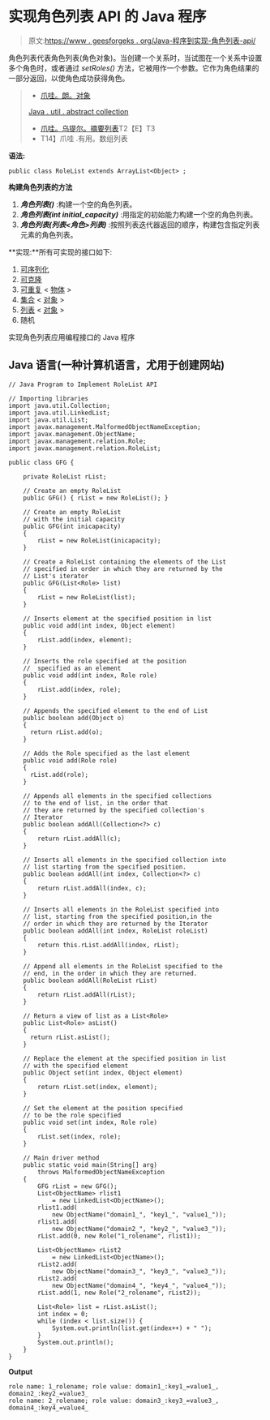 # 实现角色列表 API 的 Java 程序

> 原文:[https://www . geesforgeks . org/Java-程序到实现-角色列表-api/](https://www.geeksforgeeks.org/java-program-to-implement-rolelist-api/)

角色列表代表角色列表(角色对象)。当创建一个关系时，当试图在一个关系中设置多个角色时，或者通过 *setRoles()* 方法，它被用作一个参数。它作为角色结果的一部分返回，以使角色成功获得角色。

> *   [爪哇。朗。对象](https://docs.oracle.com/javase/7/docs/api/java/lang/Object.html)
> 
> [Java . util . abstract collection](https://docs.oracle.com/javase/7/docs/api/java/util/AbstractCollection.html)
> 
> *   [爪哇。乌提尔。摘要列表](https://docs.oracle.com/javase/7/docs/api/java/util/AbstractList.html)T2【E】T3
> *   T14】爪哇 .有用。数组列表

**语法:**

```
public class RoleList extends ArrayList<Object> ;
```

**构建角色列表的方法**

1.  ***角色列表()*** :构建一个空的角色列表。
2.  ***角色列表(int initial_capacity)*** :用指定的初始能力构建一个空的角色列表。
3.  ***角色列表(列表<角色>列表)*** :按照列表迭代器返回的顺序，构建包含指定列表元素的角色列表。

**实现:**所有可实现的接口如下:

1.  [可序列化](https://docs.oracle.com/javase/7/docs/api/java/io/Serializable.html)
2.  [可克隆](https://docs.oracle.com/javase/7/docs/api/java/lang/Cloneable.html)
3.  [可重复](https://docs.oracle.com/javase/7/docs/api/java/lang/Iterable.html) < [物体](https://docs.oracle.com/javase/7/docs/api/java/lang/Object.html) >
4.  [集合](https://docs.oracle.com/javase/7/docs/api/java/util/Collection.html) < [对象](https://docs.oracle.com/javase/7/docs/api/java/lang/Object.html) >
5.  [列表](https://docs.oracle.com/javase/7/docs/api/java/util/List.html) < [对象](https://docs.oracle.com/javase/7/docs/api/java/lang/Object.html) >
6.  随机

实现角色列表应用编程接口的 Java 程序

## Java 语言(一种计算机语言，尤用于创建网站)

```
// Java Program to Implement RoleList API

// Importing libraries
import java.util.Collection;
import java.util.LinkedList;
import java.util.List;
import javax.management.MalformedObjectNameException;
import javax.management.ObjectName;
import javax.management.relation.Role;
import javax.management.relation.RoleList;

public class GFG {

    private RoleList rList;

    // Create an empty RoleList
    public GFG() { rList = new RoleList(); }

    // Create an empty RoleList
    // with the initial capacity
    public GFG(int inicapacity)
    {
        rList = new RoleList(inicapacity);
    }

    // Create a RoleList containing the elements of the List
    // specified in order in which they are returned by the
    // List's iterator
    public GFG(List<Role> list)
    {
        rList = new RoleList(list);
    }

    // Inserts element at the specified position in list
    public void add(int index, Object element)
    {
        rList.add(index, element);
    }

    // Inserts the role specified at the position
    //  specified as an element
    public void add(int index, Role role)
    {
        rList.add(index, role);
    }

    // Appends the specified element to the end of List
    public boolean add(Object o) 
    {
      return rList.add(o); 
    }

    // Adds the Role specified as the last element
    public void add(Role role) 
    { 
      rList.add(role); 
    }

    // Appends all elements in the specified collections
    // to the end of list, in the order that
    // they are returned by the specified collection's
    // Iterator
    public boolean addAll(Collection<?> c)
    {
        return rList.addAll(c);
    }

    // Inserts all elements in the specified collection into
    // list starting from the specified position.
    public boolean addAll(int index, Collection<?> c)
    {
        return rList.addAll(index, c);
    }

    // Inserts all elements in the RoleList specified into
    // list, starting from the specified position,in the
    // order in which they are returned by the Iterator
    public boolean addAll(int index, RoleList roleList)
    {
        return this.rList.addAll(index, rList);
    }

    // Append all elements in the RoleList specified to the
    // end, in the order in which they are returned.
    public boolean addAll(RoleList rList)
    {
        return rList.addAll(rList);
    }

    // Return a view of list as a List<Role>
    public List<Role> asList() 
    { 
      return rList.asList(); 
    }

    // Replace the element at the specified position in list
    // with the specified element
    public Object set(int index, Object element)
    {
        return rList.set(index, element);
    }

    // Set the element at the position specified
    // to be the role specified
    public void set(int index, Role role)
    {
        rList.set(index, role);
    }

    // Main driver method
    public static void main(String[] arg)
        throws MalformedObjectNameException
    {
        GFG rList = new GFG();
        List<ObjectName> rlist1
            = new LinkedList<ObjectName>();
        rlist1.add(
            new ObjectName("domain1_", "key1_", "value1_"));
        rlist1.add(
            new ObjectName("domain2_", "key2_", "value3_"));
        rList.add(0, new Role("1_rolename", rlist1));

        List<ObjectName> rList2
            = new LinkedList<ObjectName>();
        rList2.add(
            new ObjectName("domain3_", "key3_", "value3_"));
        rList2.add(
            new ObjectName("domain4_", "key4_", "value4_"));
        rList.add(1, new Role("2_rolename", rList2));

        List<Role> list = rList.asList();
        int index = 0;
        while (index < list.size()) {
            System.out.println(list.get(index++) + " ");
        }
        System.out.println();
    }
}
```

**Output**

```
role name: 1_rolename; role value: domain1_:key1_=value1_, domain2_:key2_=value3_ 
role name: 2_rolename; role value: domain3_:key3_=value3_, domain4_:key4_=value4_
```